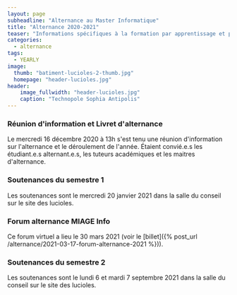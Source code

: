 ```yaml
---
layout: page
subheadline: "Alternance au Master Informatique"
title: "Alternance 2020-2021"
teaser: "Informations spécifiques à la formation par apprentissage et par contrat de professionnalisation pour l'année 2020-2021"
categories:
  - alternance
tags:
  - YEARLY
image:
  thumb: "batiment-lucioles-2-thumb.jpg"
  homepage: "header-lucioles.jpg"
header:
    image_fullwidth: "header-lucioles.jpg"
    caption: "Technopole Sophia Antipolis"
---
```


### Réunion d'information et Livret d'alternance ###

Le mercredi 16 décembre 2020 à 13h s'est tenu une réunion d'information sur l'alternance et le déroulement de l'année.
Étaient convié.e.s les étudiant.e.s alternant.e.s, les tuteurs académiques et les maitres d'alternance.

### Soutenances du semestre 1 ###

Les soutenances sont le mercredi 20 janvier 2021 dans la salle du conseil sur le site des lucioles.

### Forum alternance MIAGE Info ###

Ce forum virtuel a lieu le 30 mars 2021 (voir le [billet]({% post_url /alternance/2021-03-17-forum-alternance-2021 %})).

### Soutenances du semestre 2 ###

Les soutenances sont le lundi 6 et mardi 7 septembre 2021 dans la salle du conseil sur le site des lucioles.
